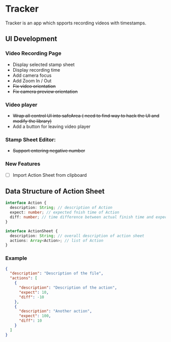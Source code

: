 # Tracker

Tracker is an app which spports recording videos with timestamps.
## UI Development

### Video Recording Page
- Display selected stamp sheet
- Display recording time
- Add camera focus
- Add Zoom In / Out
- ~~Fix video orientation~~
- ~~Fix camera preview orientation~~

### Video player
- ~~Wrap all control UI into safeArea ( need to find way to hack the UI and modify the library)~~
- Add a button for leaving video player

### Stamp Sheet Editor:
- ~~Support entering negative number~~

### New Features

 - [ ] Import Action Sheet from clipboard
## Data Structure of Action Sheet

```typescript
interface Action {
  description: String; // description of Action
  expect: number; // expected fnish time of Action
  diff: number; // time difference between actual finish time and expected
}

interface ActionSheet {
  description: String; // overall description of action sheet
  actions: Array<Action>; // list of Action
}
```

### Example
```json
{
  "description": "Description of the file",
  "actions": [
    {
      "description": "Description of the action",
      "expect": 10,
      "diff": -10
    },
    {
      "description": "Another action",
      "expect": 100,
      "diff": 10
    }
  ]
}
```
